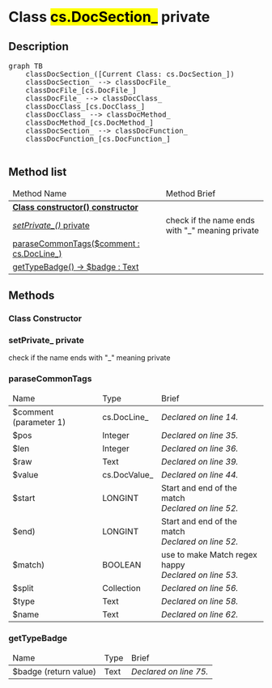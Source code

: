 <!DOCTYPE html>
<!---->
<html>
<header>
  <script src='https://cdn.jsdelivr.net/npm/mermaid/dist/mermaid.min.js'></script>
  <script src='https://cdn.jsdelivr.net/npm/marked/marked.min.js'></script>
  <link 
    href='https://cdn.jsdelivr.net/npm/bootstrap@5.0.0-beta2/dist/css/bootstrap.min.css'
    rel='stylesheet'
    integrity='sha384-BmbxuPwQa2lc/FVzBcNJ7UAyJxM6wuqIj61tLrc4wSX0szH/Ev+nYRRuWlolflfl'
    crossorigin='anonymous'
  >
  <script 
    src='https://cdn.jsdelivr.net/npm/bootstrap@5.0.0-beta2/dist/js/bootstrap.bundle.min.js'
    integrity='sha384-b5kHyXgcpbZJO/tY9Ul7kGkf1S0CWuKcCD38l8YkeH8z8QjE0GmW1gYU5S9FOnJ0'
    crossorigin='anonymous'
  ></script>
  <title>Class DocSection_</title>
  <meta charset='ASCII' />
  <meta name='generator' value='4D Documentation' />
</header>
<body>
<div id='content' class='container'>

<h1>Class <mark>cs.DocSection_</mark> <span class='badge bg-danger' data-bs-toggle='tooltip' title='To be use internally in a namespace' >private</span>
</h1>

<h2>Description</h2>

<pre class='mermaid'>
graph TB
    classDocSection_([Current Class: cs.DocSection_])
    classDocSection_ --> classDocFile_
    classDocFile_[cs.DocFile_]
    classDocFile_ --> classDocClass_
    classDocClass_[cs.DocClass_]
    classDocClass_ --> classDocMethod_
    classDocMethod_[cs.DocMethod_]
    classDocSection_ --> classDocFunction_
    classDocFunction_[cs.DocFunction_]

</pre>



<h2>Method list</h2>

<table class='table table-hover'>
  <thead>
  <tr>  <td>Method Name</th>
  <td>Method Brief</th>
  </tr></thead>
  <tbody>
  <tr>
    <td class='table-success'><a href='#class-constructor'><strong>Class constructor()<strong> <span class='badge bg-primary' data-bs-toggle='tooltip' title='Class Constructor' >constructor</span></a></td>
    <td class='table-success'></td>
  </tr>
  <tr>
    <td class='table-danger'><a href='#setPrivate_'><em>setPrivate_()</em> <span class='badge bg-danger' data-bs-toggle='tooltip' title='To be use internally in a namespace' >private</span>
</a></td>
    <td class='table-danger'>check if the name ends with "_" meaning private</td>
  </tr>
  <tr>
    <td class='table-success'><a href='#paraseCommonTags'>paraseCommonTags($comment : cs.DocLine_)</a></td>
    <td class='table-success'></td>
  </tr>
  <tr>
    <td class='table-success'><a href='#getTypeBadge'>getTypeBadge() -> $badge : Text</a></td>
    <td class='table-success'></td>
  </tr>
</tbody>
</table>

<h2>Methods</h2>

<h3 id='class-constructor'><strong>Class Constructor</strong></h3>





















<h3 id='setPrivate_'>setPrivate_ <span class='badge bg-danger' data-bs-toggle='tooltip' title='To be use internally in a namespace' >private</span>
</h3>

check if the name ends with "_" meaning private













<h3 id='paraseCommonTags'>paraseCommonTags</h3>

<table class='table '>
  <thead>
  <tr>  <td>Name</th>
  <td>Type</th>
  <td>Brief</th>
  </tr></thead>
  <tbody>
  <tr>
    <td class='table-primary'>$comment (parameter 1)</td>
    <td class='table-primary'>cs.DocLine_</td>
    <td class='table-primary'><em>Declared on line 14.</n></td>
  </tr>
  <tr>
    <td class='table-info'>$pos</td>
    <td class='table-info'>Integer</td>
    <td class='table-info'><em>Declared on line 35.</n></td>
  </tr>
  <tr>
    <td class='table-info'>$len</td>
    <td class='table-info'>Integer</td>
    <td class='table-info'><em>Declared on line 36.</n></td>
  </tr>
  <tr>
    <td class='table-info'>$raw</td>
    <td class='table-info'>Text</td>
    <td class='table-info'><em>Declared on line 39.</n></td>
  </tr>
  <tr>
    <td class='table-info'>$value</td>
    <td class='table-info'>cs.DocValue_</td>
    <td class='table-info'><em>Declared on line 44.</n></td>
  </tr>
  <tr>
    <td class='table-info'>$start</td>
    <td class='table-info'>LONGINT</td>
    <td class='table-info'> Start and end of the match<br /><em>Declared on line 52.</n></td>
  </tr>
  <tr>
    <td class='table-info'> $end) </td>
    <td class='table-info'>LONGINT</td>
    <td class='table-info'> Start and end of the match<br /><em>Declared on line 52.</n></td>
  </tr>
  <tr>
    <td class='table-info'>$match) </td>
    <td class='table-info'>BOOLEAN</td>
    <td class='table-info'> use to make Match regex happy<br /><em>Declared on line 53.</n></td>
  </tr>
  <tr>
    <td class='table-info'>$split</td>
    <td class='table-info'>Collection</td>
    <td class='table-info'><em>Declared on line 56.</n></td>
  </tr>
  <tr>
    <td class='table-info'>$type</td>
    <td class='table-info'>Text</td>
    <td class='table-info'><em>Declared on line 58.</n></td>
  </tr>
  <tr>
    <td class='table-info'>$name</td>
    <td class='table-info'>Text</td>
    <td class='table-info'><em>Declared on line 62.</n></td>
  </tr>
</tbody>
</table>

























































































































































<h3 id='getTypeBadge'>getTypeBadge</h3>

<table class='table '>
  <thead>
  <tr>  <td>Name</th>
  <td>Type</th>
  <td>Brief</th>
  </tr></thead>
  <tbody>
  <tr>
    <td class='table-secondary'>$badge (return value)</td>
    <td class='table-secondary'>Text</td>
    <td class='table-secondary'><em>Declared on line 75.</n></td>
  </tr>
</tbody>
</table>







































</div>
  <script>
    document.getElementById('content').innerHTML =
    marked(document.getElementById('content').innerHTML);
    mermaid.initialize({startOnLoad:true});  </script>
</body>

